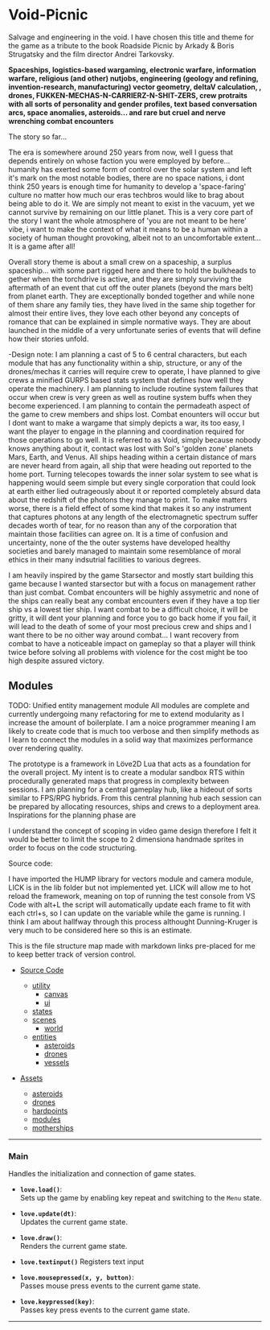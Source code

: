 # Void-Picnic

Salvage and engineering in the void. I have chosen this title and theme for the game as a tribute to the book Roadside Picnic by Arkady & Boris Strugatsky and the film director Andrei Tarkovsky.

**Spaceships, logistics-based wargaming, electronic warfare, information warfare, religious (and other) nutjobs, engineering (geology and refining, invention-research, manufacturing) vector geometry, deltaV calculation, , drones, FUKKEN-MECHAS-N-CARRIERZ-N-SHIT-ZERS, crew protraits with all sorts of personality and gender profiles, text based conversation arcs, space anomalies, asteroids... and rare but cruel and nerve wrenching combat encounters**

The story so far...

The era is somewhere around 250 years from now, well I guess that depends entirely on whose faction you were employed by before... humanity has exerted some form of control over the solar system and left it's mark on the most notable bodies, there are no space nations, i dont think 250 years is enough time for humanity to develop a 'space-faring' culture no matter how much our eras techbros would like to brag about being able to do it. We are simply not meant to exist in the vacuum, yet we cannot survive by remaining on our little planet. This is a very core part of the story I want the whole atmosphere of 'you are not meant to be here' vibe, i want to make the context of what it means to be a human within a society of human thought provoking, albeit not to an uncomfortable extent... It is a game after all!

Overall story theme is about a small crew on a spaceship, a surplus spaceship... with some part rigged here and there to hold the bulkheads to gether when the torchdrive is active, and they are simply surviving the aftermath of an event that cut off the outer planets (beyond the mars belt) from planet earth. They are exceptionally bonded together and while none of them share any family ties, they have lived in the same ship together for almost their entire lives, they love each other beyond any concepts of romance that can be explained in simple normative ways. They are about launched in the middle of a very unfortunate series of events that will define how their stories unfold.

-Design note: I am planning a cast of 5 to 6 central characters, but each module that has any functionality within a ship, structure, or any of the drones/mechas it carries will require crew to operate, I have planned to give crews a minified GURPS based stats system that defines how well they operate the machinery. I am planning to include routine system failures that occur when crew is very green as well as routine system buffs when they become experienced. I am planning to contain the permadeath aspect of the game to crew members and ships lost. Combat enounters will occur but I dont want to make a wargame that simply depicts a war, its too easy, I want the player to engage in the planning and coordination required for those operations to go well.
It is referred to as Void, simply because nobody knows anything about it, contact was lost with Sol's 'golden zone' planets Mars, Earth, and Venus. All ships heading within a certain distance of mars are never heard from again, all ship that were heading out reported to the home port. Turning telecopes towards the inner solar system to see what is happening would seem simple but every single corporation that could look at earth either lied outrageously about it or reported completely absurd data about the redshift of the photons they manage to print. To make matters worse, there is a field effect of some kind that makes it so any instrument that captures photons at any length of the electromagnetic spectrum suffer decades worth of tear, for no reason than any of the corporation that maintain those facilities can agree on.
It is a time of confusion and uncertainty, none of the the outer systems have developed healthy societies and barely managed to maintain some resemblance of moral ethics in their many indsutrial facilities to various degrees.

I am heavily inspired by the game Starsector and mostly start building this game because I wanted starsector but with a focus on management rather than just combat. Combat encounters will be highly assymetric and none of the ships can really beat any combat encounters even if they have a top tier ship vs a lowest tier ship. I want combat to be a difficult choice, it will be gritty, it will dent your planning and force you to go back home if you fail, it will lead to the death of some of your most precious crew and ships and I want there to be no oither way around combat... I want recovery from combat to have a noticeable impact on gameplay so that a player will think twice before solving all problems with violence for the cost might be too high despite assured victory.

## Modules

TODO: Unified entity management module
All modules are complete and currently undergoing many refactoring for me to extend modularity as I increase the amount of boilerplate. I am a noice programmer meaning I am likely to create code that is much too verbose and then simplify methods as I learn to connect the modules in a solid way that maximizes performance over rendering quality.

The prototype is a framework in Löve2D Lua that acts as a foundation for the overall project. My intent is to create a modular sandbox RTS within procedurally generated maps that progress in complexity between sessions. I am planning for a central gameplay hub, like a hideout of sorts similar to FPS/RPG hybrids. From this central planning hub each session can be prepared by allocating resources, ships and crews to a deployment area.
Inspirations for the planning phase are 

I understand the concept of scoping in video game design therefore I felt it would be better to limit the scope to 2 dimensiona handmade sprites in order to focus on the code structuring.

Source code:

I have imported the HUMP library for vectors module and camera module, LICK is in the lib folder but not implemented yet. LICK will allow me to hot reload the framework, meaning on top of running the test console from VS Code with alt+L the script will automatically update each frame to fit with each ctrl+s, so I can update on the variable while the game is running. I think I am about hallfway through this process althought Dunning-Kruger is very much to be considered here so this is an estimate.


This is the file structure map made with markdown links pre-placed for me to keep better track of version control.

- [Source Code](source/source.md)
  - [utility](source/utility/utility.md)
    - [canvas](source/utility/canvas/canvas.md)
    - [ui](source/utility/ui/ui.md)
  - [states](source/states/states.md)
  - [scenes](source/scenes/scenes.md)
    - [world](source/scenes/world/world.md)
  - [entities](source/entities/entities.md)
    - [asteroids](source/entities/asteroids/asteroids.md)
    - [drones](source/entities/drones/drones.md)
    - [vessels](source/entities/vessels/vessels.md)

- [Assets](assets/assets.md)
  - [asteroids](assets/sprites/asteroids/asteroids.md)
  - [drones](assets/sprites/drones/drones.md)
  - [hardpoints](assets/sprites/hardpoints/hardpoints.md)
  - [modules](assets/sprites/modules/modules.md)
  - [motherships](assets/sprites/motherships/motherships.md)

---

### **Main**
Handles the initialization and connection of game states.

- **`love.load()`**:  
  Sets up the game by enabling key repeat and switching to the `Menu` state.
  
- **`love.update(dt)`**:  
  Updates the current game state.

- **`love.draw()`**:  
  Renders the current game state.

- **`love.textinput()`**
  Registers text input

- **`love.mousepressed(x, y, button)`**:  
  Passes mouse press events to the current game state.

- **`love.keypressed(key)`**:  
  Passes key press events to the current game state.

---
